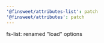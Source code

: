 ```yaml
---
'@finsweet/attributes-list': patch
'@finsweet/attributes': patch
---
```


fs-list: renamed "load" options
